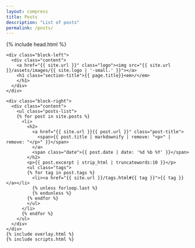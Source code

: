 ```yaml
---
layout: compress
title: Posts
description: "List of posts"
permalink: /posts/
---
```


<html>
{% include head.html %}
  <body id="posts">

    <div class="block-left">
      <div class="content">
        <a href="{{ site.url }}" class="logo"><img src="{{ site.url }}/assets/images/{{ site.logo | '-small.' }}"></a>
        <h1 class="section-title">{{ page.title}}<em>/</em>
        </h1>
      </div>
    </div>

    <div class="block-right">
      <div class="content">
        <ul class="posts-list">
        {% for post in site.posts %}
          <li>
            <h2>
              <a href="{{ site.url }}{{ post.url }}" class="post-title">
                <span>{{ post.title | markdownify | remove: "<p>" | remove: "</p>" }}</span>
              </a>
              <span class="date">{{ post.date | date: '%d %b %Y' }}</span>
            </h2>
            <p>{{ post.excerpt | strip_html | truncatewords:10 }}</p>
            <ul class="tags">
            {% for tag in post.tags %}
              <li><a href="{{ site.url }}/tags.html#{{ tag }}">{{ tag }}</a></li>
              {% unless forloop.last %}
              {% endunless %}
            {% endfor %}
            </ul>
          </li>
          {% endfor %}
        </ul>
      </div>
    </div>
    {% include overlay.html %}
    {% include scripts.html %}
  </body>
</html>
